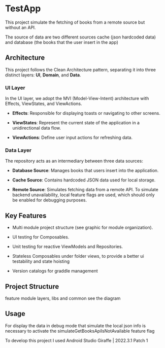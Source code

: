 # TestApp

This project simulate the fetching of books from a remote source but without an API.

The source of data are two different sources cache (json hardcoded data) and database (the books that the user insert in the app)

## Architecture

This project follows the Clean Architecture pattern, separating it into three distinct layers: **UI**, **Domain**, and **Data**.

### UI Layer

In the UI layer, we adopt the MVI (Model-View-Intent) architecture with Effects, ViewStates, and ViewActions.

- **Effects**: Responsible for displaying toasts or navigating to other screens.

- **ViewStates**: Represent the current state of the application in a unidirectional data flow.

- **ViewActions**: Define user input actions for refreshing data.

### Data Layer

The repository acts as an intermediary between three data sources:

- **Database Source**: Manages books that users insert into the application.

- **Cache Source**: Contains hardcoded JSON data used for local storage.

- **Remote Source**: Simulates fetching data from a remote API. To simulate backend unavailability, local feature flags are used, which should only be enabled for debugging purposes.

## Key Features

- Multi module project structure (see graphic for module organization).

- UI testing for Composables.

- Unit testing for reactive ViewModels and Repositories.

- Stateless Composables under folder views, to provide a better ui testability and state hoisting 

- Version catalogs for graddle management 

## Project Structure

feature module layers, libs and common see the diagram

## Usage

For display the data in debug mode that simulate the local json info is necessary to activate the simulateGetBooksApiIsNotAvailable feature flag

To develop this project I used Android Studio Giraffe | 2022.3.1 Patch 1

